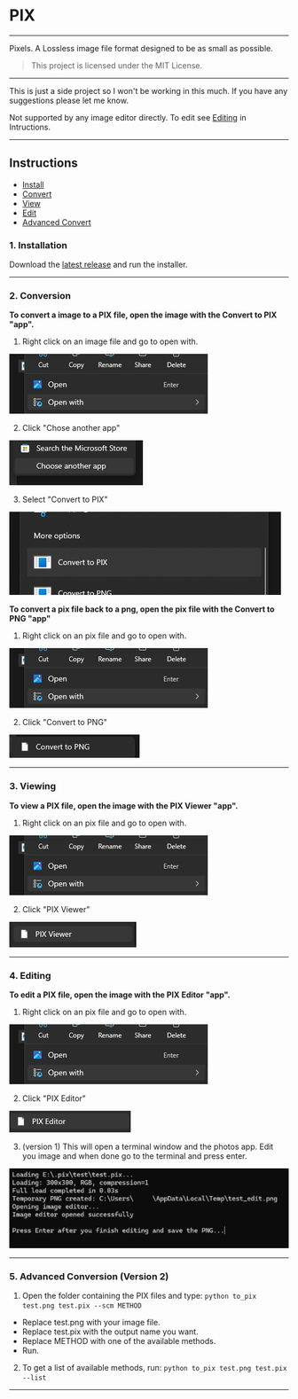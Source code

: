 # PIX
---
Pixels. A Lossless image file format designed to be as small as possible.

>This project is licensed under the MIT License.

---
This is just a side project so I won't be working in this much. If you have any suggestions please let me know.

Not supported by any image editor directly.
To edit see [Editing](https://github.com/FatalMistake02/PIX/tree/master?tab=readme-ov-file#4-editing) in Intructions.

---
## Instructions

- [Install](https://github.com/FatalMistake02/PIX?tab=readme-ov-file#1-installation)
- [Convert](https://github.com/FatalMistake02/PIX?tab=readme-ov-file#2-conversion)
- [View](https://github.com/FatalMistake02/PIX?tab=readme-ov-file#3-viewing)
- [Edit](https://github.com/FatalMistake02/PIX?tab=readme-ov-file#4-editing)
- [Advanced Convert](https://github.com/FatalMistake02/PIX?tab=readme-ov-file#5-advanced-conversion-version-2)

### 1. Installation
Download the [latest release](https://github.com/FatalMistake02/PIX/releases/latest) and run the installer.

---
### 2. Conversion
**To convert a image to a PIX file, open the image with the Convert to PIX "app".**

1. Right click on an image file and go to open with.

![1-1](https://github.com/FatalMistake02/PIX/blob/master/screenshots/1-1.png?raw=true)
 
2. Click "Chose another app"

![1-2](https://github.com/FatalMistake02/PIX/blob/master/screenshots/1-2.png?raw=true)

3. Select "Convert to PIX"

![1-3](https://github.com/FatalMistake02/PIX/blob/master/screenshots/1-3.png?raw=true)

**To convert a pix file back to a png, open the pix file with the Convert to PNG "app"**

1. Right click on an pix file and go to open with.

![1-1](https://github.com/FatalMistake02/PIX/blob/master/screenshots/1-1.png?raw=true)
 
 2. Click "Convert to PNG"

![1-4](https://github.com/FatalMistake02/PIX/blob/master/screenshots/1-4.png?raw=true)

---
### 3. Viewing

**To view a PIX file, open the image with the PIX Viewer "app".**

1. Right click on an pix file and go to open with.

![1-1](https://github.com/FatalMistake02/PIX/blob/master/screenshots/1-1.png?raw=true)
 
2. Click "PIX Viewer"

![2-1](https://github.com/FatalMistake02/PIX/blob/master/screenshots/2-1.png?raw=true)

---
### 4. Editing

**To edit a PIX file, open the image with the PIX Editor "app".**

1. Right click on an pix file and go to open with.

![1-1](https://github.com/FatalMistake02/PIX/blob/master/screenshots/1-1.png?raw=true)
 
2. Click "PIX Editor"

![3-1](https://github.com/FatalMistake02/PIX/blob/master/screenshots/3-1.png?raw=true)

3. (version 1) This will open a terminal window and the photos app. Edit you image and when done go to the terminal and press enter.

![3-2](https://github.com/FatalMistake02/PIX/blob/master/screenshots/3-2.png?raw=true)


---

### 5. Advanced Conversion (Version 2)

1. Open the folder containing the PIX files and type:
`python to_pix test.png test.pix --scm METHOD`
- Replace test.png with your image file.
- Replace test.pix with the output name you want.
- Replace METHOD with one of the available methods.
- Run.

2. To get a list of available methods, run: `python to_pix test.png test.pix --list`
---